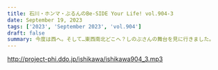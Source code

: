 ```yaml
---
title: 石川・ホンマ・ぶるんのBe-SIDE Your Life! vol.904-3
date: September 19, 2023
tags: ['2023', 'September 2023', 'vol.904']
draft: false
summary: 今度は西へ。そして…東西南北どこへ？しのぶさんの舞台を見に行きました。
---
```


http://project-phi.ddo.jp/ishikawa/ishikawa904_3.mp3